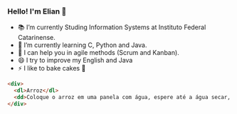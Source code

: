 ### Hello! I'm Elian 👋

- 📚 I’m currently Studing Information Systems at Instituto Federal Catarinense.
- 🌱 I’m currently learning C, Python and Java.
- 💬 I can help you in agile methods (Scrum and Kanban).
- 😄 I try to improve my English and Java
- ⚡ I like to bake cakes 🎂

~~~html
<div>
  <dl>Arroz</dl>
  <dd>Coloque o arroz em uma panela com água, espere até a água secar, formando assim buraquinhos entre o arroz, e então sirva</dd>
</div>
